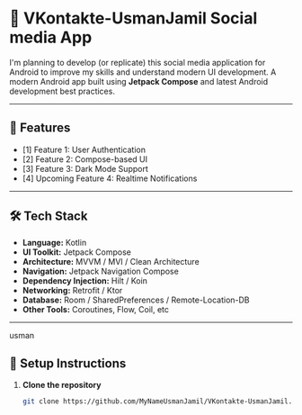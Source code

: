 # 📱 VKontakte-UsmanJamil Social media App
I'm planning to develop (or replicate) this social media application for Android to improve my skills and understand modern UI development.
A modern Android app built using **Jetpack Compose** and latest Android development best practices.

---

## 🚀 Features

- [1] Feature 1: User Authentication 
- [2] Feature 2: Compose-based UI 
- [3] Feature 3: Dark Mode Support
- [4] Upcoming Feature 4: Realtime Notifications

---

## 🛠️ Tech Stack

- **Language:** Kotlin
- **UI Toolkit:** Jetpack Compose
- **Architecture:** MVVM / MVI / Clean Architecture <!-- Choose the one you're using -->
- **Navigation:** Jetpack Navigation Compose
- **Dependency Injection:** Hilt / Koin
- **Networking:** Retrofit / Ktor
- **Database:** Room / SharedPreferences / Remote-Location-DB
- **Other Tools:** Coroutines, Flow, Coil, etc

---
usman
## 🔧 Setup Instructions

1. **Clone the repository**
   ```bash
   git clone https://github.com/MyNameUsmanJamil/VKontakte-UsmanJamil.git



